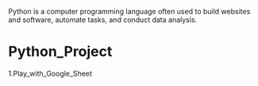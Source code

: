Python is a computer programming language often used to build websites and software, automate tasks, and conduct data analysis. 

# Python_Project
1.Play_with_Google_Sheet
